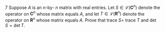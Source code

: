7 Suppose $A$ is an $n$-by- $n$ matrix with real entries. Let $S \in \mathcal{L}\left(\mathbf{C}^{n}\right)$ denote the operator on $\mathbf{C}^{n}$ whose matrix equals $A$, and let $T \in \mathcal{L}\left(\mathbf{R}^{n}\right)$ denote the operator on $\mathbf{R}^{n}$ whose matrix equals $A$. Prove that trace $S=$ trace $T$ and $\operatorname{det} S=\operatorname{det} T$.
